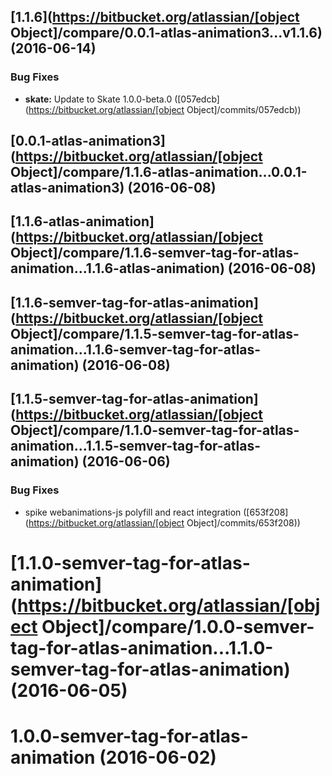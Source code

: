 <a name="1.1.6"></a>
## [1.1.6](https://bitbucket.org/atlassian/[object Object]/compare/0.0.1-atlas-animation3...v1.1.6) (2016-06-14)


### Bug Fixes

* **skate:** Update to Skate 1.0.0-beta.0 ([057edcb](https://bitbucket.org/atlassian/[object Object]/commits/057edcb))



<a name="0.0.1-atlas-animation3"></a>
## [0.0.1-atlas-animation3](https://bitbucket.org/atlassian/[object Object]/compare/1.1.6-atlas-animation...0.0.1-atlas-animation3) (2016-06-08)



<a name="1.1.6-atlas-animation"></a>
## [1.1.6-atlas-animation](https://bitbucket.org/atlassian/[object Object]/compare/1.1.6-semver-tag-for-atlas-animation...1.1.6-atlas-animation) (2016-06-08)



<a name="1.1.6-semver-tag-for-atlas-animation"></a>
## [1.1.6-semver-tag-for-atlas-animation](https://bitbucket.org/atlassian/[object Object]/compare/1.1.5-semver-tag-for-atlas-animation...1.1.6-semver-tag-for-atlas-animation) (2016-06-08)



<a name="1.1.5-semver-tag-for-atlas-animation"></a>
## [1.1.5-semver-tag-for-atlas-animation](https://bitbucket.org/atlassian/[object Object]/compare/1.1.0-semver-tag-for-atlas-animation...1.1.5-semver-tag-for-atlas-animation) (2016-06-06)


### Bug Fixes

* spike webanimations-js polyfill and react integration ([653f208](https://bitbucket.org/atlassian/[object Object]/commits/653f208))



<a name="1.1.0-semver-tag-for-atlas-animation"></a>
# [1.1.0-semver-tag-for-atlas-animation](https://bitbucket.org/atlassian/[object Object]/compare/1.0.0-semver-tag-for-atlas-animation...1.1.0-semver-tag-for-atlas-animation) (2016-06-05)



<a name="1.0.0-semver-tag-for-atlas-animation"></a>
# 1.0.0-semver-tag-for-atlas-animation (2016-06-02)



